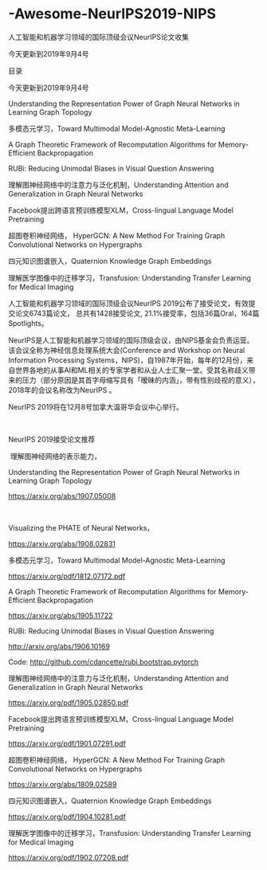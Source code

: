 # -Awesome-NeurIPS2019-NIPS
人工智能和机器学习领域的国际顶级会议NeurIPS论文收集

今天更新到2019年9月4号

目录

今天更新到2019年9月4号

Understanding the Representation Power of Graph Neural Networks in Learning Graph Topology

多模态元学习，Toward Multimodal Model-Agnostic Meta-Learning

A Graph Theoretic Framework of Recomputation Algorithms for Memory-Efficient Backpropagation

RUBi: Reducing Unimodal Biases in Visual Question Answering 

理解图神经网络中的注意力与泛化机制，Understanding Attention and Generalization in Graph Neural Networks

Facebook提出跨语言预训练模型XLM，Cross-lingual Language Model Pretraining

超图卷积神经网络， HyperGCN: A New Method For Training Graph Convolutional Networks on Hypergraphs

四元知识图谱嵌入，Quaternion Knowledge Graph Embeddings

理解医学图像中的迁移学习，Transfusion: Understanding Transfer Learning for Medical Imaging

人工智能和机器学习领域的国际顶级会议NeurIPS 2019公布了接受论文，有效提交论文6743篇论文， 总共有1428接受论文, 21.1%接受率，包括36篇Oral，164篇Spotlights。



NeurIPS是人工智能和机器学习领域的国际顶级会议，由NIPS基金会负责运营。该会议全称为神经信息处理系统大会(Conference and Workshop on Neural Information Processing Systems，NIPS)，自1987年开始，每年的12月份，来自世界各地的从事AI和ML相关的专家学者和从业人士汇聚一堂。受其名称歧义带来的压力（部分原因是其首字母缩写具有「暧昧的内涵」，带有性别歧视的意义），2018年的会议名称改为NeurIPS 。

NeurIPS 2019将在12月8号加拿大温哥华会议中心举行。

 

NeurIPS 2019接受论文推荐

 理解图神经网络的表示能力，

Understanding the Representation Power of Graph Neural Networks in Learning Graph Topology

https://arxiv.org/abs/1907.05008

 

Visualizing the PHATE of Neural Networks，

https://arxiv.org/abs/1908.02831

多模态元学习，Toward Multimodal Model-Agnostic Meta-Learning

https://arxiv.org/pdf/1812.07172.pdf

A Graph Theoretic Framework of Recomputation Algorithms for Memory-Efficient Backpropagation

https://arxiv.org/abs/1905.11722

RUBi: Reducing Unimodal Biases in Visual Question Answering 

http://arxiv.org/abs/1906.10169

Code: http://github.com/cdancette/rubi.bootstrap.pytorch

理解图神经网络中的注意力与泛化机制，Understanding Attention and Generalization in Graph Neural Networks

https://arxiv.org/pdf/1905.02850.pdf

Facebook提出跨语言预训练模型XLM，Cross-lingual Language Model Pretraining

https://arxiv.org/pdf/1901.07291.pdf

超图卷积神经网络， HyperGCN: A New Method For Training Graph Convolutional Networks on Hypergraphs

https://arxiv.org/abs/1809.02589

四元知识图谱嵌入，Quaternion Knowledge Graph Embeddings

https://arxiv.org/pdf/1904.10281.pdf

理解医学图像中的迁移学习，Transfusion: Understanding Transfer Learning for Medical Imaging

https://arxiv.org/pdf/1902.07208.pdf

